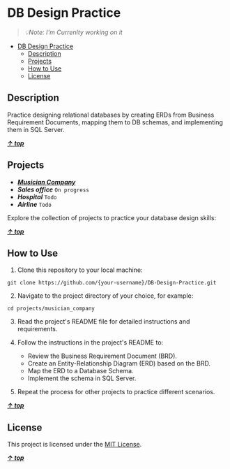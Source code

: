 # DB Design Practice

> _💡Note: I'm Currenlty working on it_

<!-- TOC -->

- [DB Design Practice](#db-design-practice)
    - [Description](#description)
    - [Projects](#projects)
    - [How to Use](#how-to-use)
    - [License](#license)

<!-- /TOC -->

## Description

Practice designing relational databases by creating ERDs from Business Requirement Documents, mapping them to DB schemas, and implementing them in SQL Server.

**_[&uarr; top](#db-design-practice)_**

## Projects

- **_[Musician Company](./projects/musician_company/)_**
- **_Sales office_** `On progress`
- **_Hospital_** `Todo`
- **_Airline_** `Todo`

Explore the collection of projects to practice your database design skills:

**_[&uarr; top](#db-design-practice)_**

## How to Use

1. Clone this repository to your local machine:

```shell
git clone https://github.com/{your-username}/DB-Design-Practice.git
```

2. Navigate to the project directory of your choice, for example:

```shell
cd projects/musician_company
```

3. Read the project's README file for detailed instructions and requirements.

4. Follow the instructions in the project's README to:

   - Review the Business Requirement Document (BRD).
   - Create an Entity-Relationship Diagram (ERD) based on the BRD.
   - Map the ERD to a Database Schema.
   - Implement the schema in SQL Server.

5. Repeat the process for other projects to practice different scenarios.

**_[&uarr; top](#db-design-practice)_**

## License

This project is licensed under the [MIT License](./LICENSE).

**_[&uarr; top](#db-design-practice)_**

